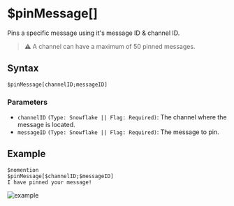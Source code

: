 # $pinMessage[]
Pins a specific message using it's message ID & channel ID.

> ⚠️ A channel can have a maximum of 50 pinned messages.

## Syntax
```
$pinMessage[channelID;messageID]
```

### Parameters 
- `channelID` `(Type: Snowflake || Flag: Required)`: The channel where the message is located.
- `messageID` `(Type: Snowflake || Flag: Required)`: The message to pin.

## Example
```
$nomention
$pinMessage[$channelID;$messageID]
I have pinned your message!
```
![example](https://user-images.githubusercontent.com/95774950/180184192-bb11736d-1f92-4ce9-b3e0-df513179fa0c.png)
